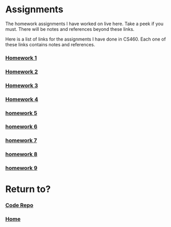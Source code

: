 # Assignments
The homework assignments I have worked on live here. Take a peek if you must. There will be notes and references beyond these links.

Here is a list of links for the assignments I have done in CS460. Each one of these links contains notes and references.

### [Homework 1](port-cs460-hw1.md)

### [Homework 2](port-cs460-hw2.md)

### [Homework 3](port-cs460-hw3.md)

### [Homework 4](port-cs460-hw4.md)

### [homework 5](port-cs460-hw5.md)

### [homework 6](port-cs460-hw6.md)

### [homework 7](port-cs460-hw7.md)

### [homework 8](port-cs460-hw8.md)

### [homework 9](port-cs460-hw9.md)

# Return to?
### [Code Repo](https://github.com/joshua-martinez95/joshua-martinez95.github.io) 
### [Home](../index.md)